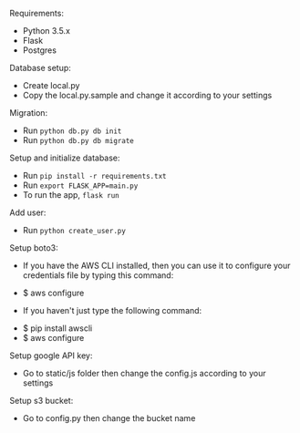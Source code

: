 Requirements:
* Python 3.5.x
* Flask
* Postgres

Database setup:
* Create local.py
* Copy the local.py.sample and change it according to your settings

Migration:
* Run `python db.py db init`
* Run `python db.py db migrate`

Setup and initialize database:
* Run `pip install -r requirements.txt`
* Run `export FLASK_APP=main.py`
* To run the app, `flask run`

Add user:
* Run `python create_user.py`

Setup boto3:
* If you have the AWS CLI installed, then you can use it to configure your credentials file by typing this command:
- $ aws configure

* If you haven't just type the following command:
- $ pip install awscli
- $ aws configure


Setup google API key:
- Go to static/js folder then change the config.js according to your settings

Setup s3 bucket:
- Go to config.py then change the bucket name